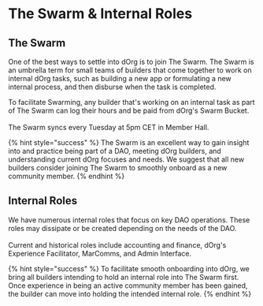 # The Swarm & Internal Roles

## The Swarm

One of the best ways to settle into dOrg is to join The Swarm. The Swarm is an umbrella term for small teams of builders that come together to work on internal dOrg tasks, such as building a new app or formulating a new internal process, and then disburse when the task is completed.

To facilitate Swarming, any builder that's working on an internal task as part of The Swarm can log their hours and be paid from dOrg's Swarm Bucket. \
\
The Swarm syncs every Tuesday at 5pm CET in Member Hall.&#x20;

{% hint style="success" %}
The Swarm is an excellent way to gain insight into and practice being part of a DAO, meeting dOrg builders, and understanding current dOrg focuses and needs. We suggest that all new builders consider joining The Swarm to smoothly onboard as a new community member.
{% endhint %}

## Internal Roles

We have numerous internal roles that focus on key DAO operations. These roles may dissipate or be created depending on the needs of the DAO.\
\
Current and historical roles include accounting and finance, dOrg's Experience Facilitator, MarComms, and Admin Interface.&#x20;

{% hint style="success" %}
To facilitate smooth onboarding into dOrg, we bring all builders intending to hold an internal role into The Swarm first. Once experience in being an active community member has been gained, the builder can move into holding the intended internal role.
{% endhint %}
